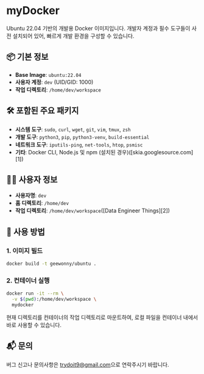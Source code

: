 # myDocker

Ubuntu 22.04 기반의 개발용 Docker 이미지입니다. 개발자 계정과 필수 도구들이 사전 설치되어 있어, 빠르게 개발 환경을 구성할 수 있습니다.

## 📦 기본 정보

* **Base Image**: `ubuntu:22.04`
* **사용자 계정**: `dev` (UID/GID: 1000)
* **작업 디렉토리**: `/home/dev/workspace`

## 🛠️ 포함된 주요 패키지

* **시스템 도구**: `sudo`, `curl`, `wget`, `git`, `vim`, `tmux`, `zsh`
* **개발 도구**: `python3`, `pip`, `python3-venv`, `build-essential`
* **네트워크 도구**: `iputils-ping`, `net-tools`, `htop`, `psmisc`
* **기타**: Docker CLI, Node.js 및 npm (설치된 경우)([skia.googlesource.com][1])

## 🧑‍💻 사용자 정보

* **사용자명**: `dev`
* **홈 디렉토리**: `/home/dev`
* **작업 디렉토리**: `/home/dev/workspace`([Data Engineer Things][2])

## 🚀 사용 방법

### 1. 이미지 빌드

```bash
docker build -t geewonny/ubuntu .
```

### 2. 컨테이너 실행

```bash
docker run -it --rm \
  -v $(pwd):/home/dev/workspace \
  mydocker
```

현재 디렉토리를 컨테이너의 작업 디렉토리로 마운트하여, 로컬 파일을 컨테이너 내에서 바로 사용할 수 있습니다.


## 📬 문의

버그 신고나 문의사항은 [trydoit9@gmail.com](mailto:trydoit9@gmail.com)으로 연락주시기 바랍니다.
